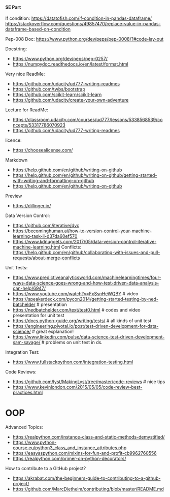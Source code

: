 #### SE Part


If condition: 
https://datatofish.com/if-condition-in-pandas-dataframe/
https://stackoverflow.com/questions/49857470/replace-value-in-pandas-dataframe-based-on-condition

Pep-008 Doc:
https://www.python.org/dev/peps/pep-0008/?#code-lay-out

Docstring: 
- https://www.python.org/dev/peps/pep-0257/
- https://numpydoc.readthedocs.io/en/latest/format.html

Very nice ReadMe: 
- https://github.com/udacity/ud777-writing-readmes
- https://github.com/twbs/bootstrap
- https://github.com/scikit-learn/scikit-learn
- https://github.com/udacity/create-your-own-adventure

Lecture for ReadMe: 
- https://classroom.udacity.com/courses/ud777/lessons/5338568539/concepts/53317786070923
- https://github.com/udacity/ud777-writing-readmes

licence:
- https://choosealicense.com/

Markdown
- https://help.github.com/en/github/writing-on-github
- https://help.github.com/en/github/writing-on-github/getting-started-with-writing-and-formatting-on-github
- https://help.github.com/en/github/writing-on-github

Preview
- https://dillinger.io/

Data Version Control:
- https://github.com/iterative/dvc
- https://becominghuman.ai/how-to-version-control-your-machine-learning-task-ii-d37da60ef570
- https://www.kdnuggets.com/2017/05/data-version-control-iterative-machine-learning.html
Conflicts: https://help.github.com/en/github/collaborating-with-issues-and-pull-requests/about-merge-conflicts

Unit Tests:
- https://www.predictiveanalyticsworld.com/machinelearningtimes/four-ways-data-science-goes-wrong-and-how-test-driven-data-analysis-can-help/6947/
- https://www.youtube.com/watch?v=FxSsnHeWQBY # video 
- https://speakerdeck.com/pycon2014/getting-started-testing-by-ned-batchelder # presentation 
- https://nedbatchelder.com/text/test0.html  # codes and video presentation for unit test 
- https://docs.python-guide.org/writing/tests/ # all kinds of unit test
- https://engineering.pivotal.io/post/test-driven-development-for-data-science/ # great explanation!
- https://www.linkedin.com/pulse/data-science-test-driven-development-sam-savage/ # problems on unit test in ds.

Integration Test:
- https://www.fullstackpython.com/integration-testing.html

Code Reviews:
- https://github.com/lyst/MakingLyst/tree/master/code-reviews # nice tips
- https://www.kevinlondon.com/2015/05/05/code-review-best-practices.html


# OOP

Advanced Topics:

- https://realpython.com/instance-class-and-static-methods-demystified/
- https://www.python-course.eu/python3_class_and_instance_attributes.php
- https://easyaspython.com/mixins-for-fun-and-profit-cb9962760556
- https://realpython.com/primer-on-python-decorators/


How to contribute to a GitHub project?
- https://akrabat.com/the-beginners-guide-to-contributing-to-a-github-project/
- https://github.com/MarcDiethelm/contributing/blob/master/README.md
